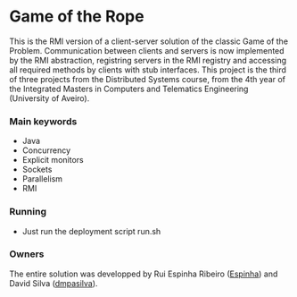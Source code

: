 # Game of the Rope #

This is the RMI version of a client-server solution of the classic Game of the Problem. Communication between clients and servers is now implemented by the RMI abstraction, registring servers in the RMI registry and accessing all required methods by clients with stub interfaces.
This project is the third of three projects from the Distributed Systems course, from the 4th year of the Integrated Masters in Computers and Telematics Engineering (University of Aveiro).

### Main keywords ###
* Java
* Concurrency
* Explicit monitors
* Sockets
* Parallelism
* RMI

### Running ###

* Just run the deployment script run.sh

### Owners ###

The entire solution was developped by Rui Espinha Ribeiro ([Espinha](https://bitbucket.org/Espinha)) and David Silva ([dmpasilva](https://bitbucket.org/dmpasilva)).